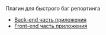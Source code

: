 Плагин для быстрого баг репортинга
+ [Back-end часть приложения](https://github.com/Searcher865/plugin-serv)
+ [Front-end часть приложения](https://github.com/Searcher865/plugin-front)
